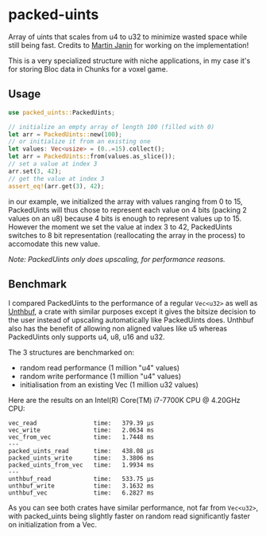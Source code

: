 # packed-uints
Array of uints that scales from u4 to u32 to minimize wasted space while still being fast. Credits to [Martin Janin](https://github.com/Involture) for working on the implementation!

This is a very specialized structure with niche applications, in my case it's for storing Bloc data in Chunks for a voxel game.

## Usage
```rust
use packed_uints::PackedUints;

// initialize an empty array of length 100 (filled with 0)
let arr = PackedUints::new(100);
// or initialize it from an existing one
let values: Vec<usize> = (0..=15).collect();
let arr = PackedUints::from(values.as_slice());
// set a value at index 3
arr.set(3, 42);
// get the value at index 3
assert_eq!(arr.get(3), 42);
```

in our example, we initialized the array with values ranging from 0 to 15, PackedUints will thus chose to represent each value on 4 bits (packing 2 values on an u8) 
because 4 bits is enough to represent values up to 15. 
However the moment we set the value at index 3 to 42, PackedUints switches to 8 bit representation (reallocating the array in the process) to accomodate this new value.

*Note: PackedUints only does upscaling, for performance reasons.*

## Benchmark
I compared PackedUints to the performance of a regular `Vec<u32>` as well as [Unthbuf](https://github.com/Longor1996/unthbuf), a crate with similar purposes except it gives the bitsize decision to the user instead of upscaling automatically like PackedUints does. Unthbuf also has the benefit of allowing non aligned values like u5 whereas PackedUints only supports u4, u8, u16 and u32.

The 3 structures are benchmarked on: 
- random read performance (1 million "u4" values)
- random write performance (1 million "u4" values)
- initialisation from an existing Vec (1 million u32 values)

Here are the results on an Intel(R) Core(TM) i7-7700K CPU @ 4.20GHz CPU:
```
vec_read                time:   379.39 µs
vec_write               time:   2.0634 ms
vec_from_vec            time:   1.7448 ms
---
packed_uints_read       time:   438.08 µs
packed_uints_write      time:   3.3806 ms
packed_uints_from_vec   time:   1.9934 ms
---
unthbuf_read            time:   533.75 µs
unthbuf_write           time:   3.1632 ms
unthbuf_vec             time:   6.2827 ms
```

As you can see both crates have similar performance, not far from `Vec<u32>`, with packed_uints being slightly faster on random read significantly faster on initialization from a Vec.
